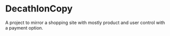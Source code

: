 # DecathlonCopy

A project to mirror a shopping site with mostly product and user control with a payment option.
